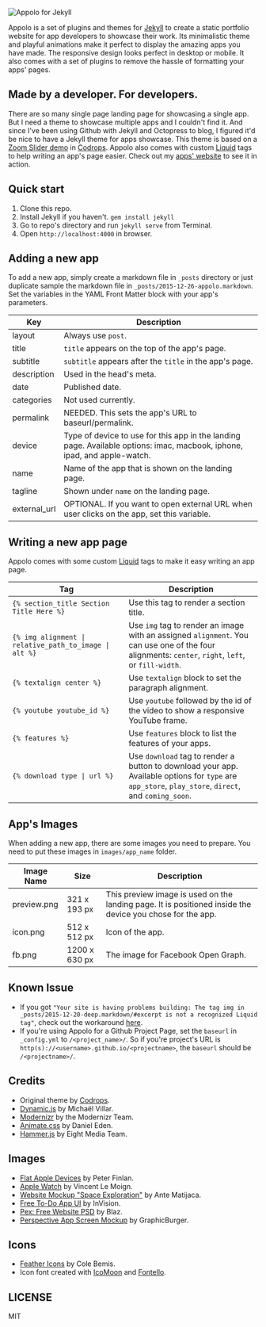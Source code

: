 ![Appolo for Jekyll](https://raw.githubusercontent.com/nicnocquee/appolo/master/images/appolo/fb.png)

Appolo is a set of plugins and themes for [Jekyll](http://jekyllrb.com) to create a static portfolio website for app developers to showcase their work. Its minimalistic theme and playful animations make it perfect to display the amazing apps you have made. The responsive design looks perfect in desktop or mobile. It also comes with a set of plugins to remove the hassle of formatting your apps' pages.

Made by a developer. For developers.
--

There are so many single page landing page for showcasing a single app. But I need a theme to showcase multiple apps and I couldn't find it. And since I've been using Github with Jekyll and Octopress to blog, I figured it'd be nice to have a Jekyll theme for apps showcase. This theme is based on a [Zoom Slider demo](http://tympanus.net/codrops/2015/07/06/zoom-slider/) in [Codrops](http://tympanus.net/codrops). Appolo also comes with custom [Liquid](https://github.com/Shopify/liquid/wiki) tags to help writing an app's page easier. Check out my [apps' website](http://www.delightfuldev.com) to see it in action.

Quick start
--

1. Clone this repo.
2. Install Jekyll if you haven't. `gem install jekyll`
3. Go to repo's directory and run `jekyll serve` from Terminal.
4. Open `http://localhost:4000` in browser.

Adding a new app
--

To add a new app, simply create a markdown file in `_posts` directory or just duplicate sample the markdown file in `_posts/2015-12-26-appolo.markdown`. Set the variables in the YAML Front Matter block with your app's parameters.

Key | Description
------------- | -------------
layout | Always use `post`.
title | `title` appears on the top of the app's page.
subtitle | `subtitle` appears after the `title` in the app's page.
description | Used in the head's meta.
date | Published date.
categories | Not used currently.
permalink | NEEDED. This sets the app's URL to baseurl/permalink.  
device | Type of device to use for this app in the landing page. Available options: imac, macbook, iphone, ipad, and apple-watch.
name | Name of the app that is shown on the landing page.
tagline | Shown under `name` on the landing page.
external_url | OPTIONAL. If you want to open external URL when user clicks on the app, set this variable.

Writing a new app page
--

Appolo comes with some custom [Liquid](https://github.com/Shopify/liquid/wiki) tags to make it easy writing an app page.

Tag | Description
------------- | -------------
`{% section_title Section Title Here %}` | Use this tag to render a section title.
<code>{% img alignment &#124; relative_path_to_image &#124; alt %}</code> | Use `img` tag to render an image with an assigned `alignment`. You can use one of the four alignments: `center`, `right`, `left`, or `fill-width`.
`{% textalign center %}` | Use `textalign` block to set the paragraph alignment.
`{% youtube youtube_id %}` | Use `youtube` followed by the id of the video to show a responsive YouTube frame.
`{% features %}` | Use `features` block to list the features of your apps.
<code>{% download type &#124; url %}</code> | Use `download` tag to render a button to download your app. Available options for `type` are `app_store`, `play_store`, `direct`, and `coming_soon`.

App's Images
--

When adding a new app, there are some images you need to prepare. You need to put these images in `images/app_name` folder.

Image Name | Size | Description
------------- | ------------- | -------------
preview.png | 321 x 193 px | This preview image is used on the landing page. It is positioned inside the device you chose for the app.
icon.png | 512 x 512 px | Icon of the app.
fb.png | 1200 x 630 px | The image for Facebook Open Graph.

Known Issue
--

- If you got `"Your site is having problems building: The tag img in _posts/2015-12-20-deep.markdown/#excerpt is not a recognized Liquid tag"`, check out the workaround [here](https://github.com/nicnocquee/appolo/issues/4#issuecomment-170936958).
- If you're using Appolo for a Github Project Page, set the `baseurl` in `_config.yml` to `/<project_name>/`. So if you're project's URL is `http(s)://<username>.github.io/<projectname>`, the `baseurl` should be `/<projectname>/`.

Credits
--

- Original theme by [Codrops](http://tympanus.net/codrops).
- [Dynamic.js](http://dynamicsjs.com/) by Michaël Villar.
- [Modernizr](http://modernizr.com/) by the Modernizr Team.
- [Animate.css](https://github.com/daneden/animate.css) by Daniel Eden.
- [Hammer.js](https://github.com/hammerjs/hammer.js) by Eight Media Team.

Images
--

- [Flat Apple Devices](http://drbl.in/jsoj) by Peter Finlan.
- [Apple Watch](http://drbl.in/mNVE) by Vincent Le Moign.
- [Website Mockup "Space Exploration"](http://drbl.in/oMJD) by Ante Matijaca.
- [Free To-Do App UI](http://www.invisionapp.com/do/sketchappsources) by InVision.
- [Pex: Free Website PSD](http://blazrobar.com/2015/free-psd-website-templates/pex-a-free-website-home-page-photoshop-psd/) by Blaz.
- [Perspective App Screen Mockup](http://graphicburger.com/perspective-app-screens-mock-up/) by GraphicBurger.

Icons
--

- [Feather Icons](https://gumroad.com/l/feather) by Cole Bemis.
- Icon font created with [IcoMoon](https://icomoon.io) and [Fontello](http://fontello.com).


LICENSE
--
MIT
